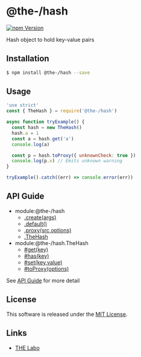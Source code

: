 @the-/hash
==========

<!---
This file is generated by @the-/templates. Do not update manually.
--->

<!-- Badge Start -->
<a name="badges"></a>

[![npm Version][bd_npm_shield_url]][bd_npm_url]

[bd_repo_url]: https://github.com/the-labo/the
[bd_npm_url]: http://www.npmjs.org/package/@the-/hash
[bd_npm_shield_url]: http://img.shields.io/npm/v/@the-/hash.svg?style=flat

<!-- Badge End -->


<!-- Description Start -->
<a name="description"></a>

Hash object to hold key-value pairs

<!-- Description End -->


<!-- Overview Start -->
<a name="overview"></a>




<!-- Overview End -->


<!-- Sections Start -->
<a name="sections"></a>

<!-- Section from "doc/readme/01.Installation.md.hbs" Start -->

<a name="section-doc-readme-01-installation-md"></a>

Installation
-----

```bash
$ npm install @the-/hash --save
```


<!-- Section from "doc/readme/01.Installation.md.hbs" End -->

<!-- Section from "doc/readme/02.Usage.md.hbs" Start -->

<a name="section-doc-readme-02-usage-md"></a>

Usage
---------

```javascript
'use strict'
const { TheHash } = require('@the-/hash')

async function tryExample() {
  const hash = new TheHash()
  hash.a = 1
  const a = hash.get('a')
  console.log(a)

  const p = hash.toProxy({ unknownCheck: true })
  console.log(p.x) // Emits unknown warning
}

tryExample().catch((err) => console.error(err))

```


<!-- Section from "doc/readme/02.Usage.md.hbs" End -->


<!-- Sections Start -->

<a name="api"></a>

## API Guide


- module:@the-/hash
  - [.create(args)](./doc/api/api.md#module_@the-/hash.create)
  - [.default()](./doc/api/api.md#module_@the-/hash.default)
  - [.proxy(src,options)](./doc/api/api.md#module_@the-/hash.proxy)
  - [.TheHash](./doc/api/api.md#module_@the-/hash.TheHash)
- module:@the-/hash.TheHash
  - [#get(key)](./doc/api/api.md#module_@the-/hash.TheHash#get)
  - [#has(key)](./doc/api/api.md#module_@the-/hash.TheHash#has)
  - [#set(key,value)](./doc/api/api.md#module_@the-/hash.TheHash#set)
  - [#toProxy(options)](./doc/api/api.md#module_@the-/hash.TheHash#toProxy)

See [API Guide](./doc/api/api.md) for more detail


<!-- LICENSE Start -->
<a name="license"></a>

License
-------
This software is released under the [MIT License](https://github.com/the-labo/the/blob/master/LICENSE).

<!-- LICENSE End -->


<!-- Links Start -->
<a name="links"></a>

Links
------

+ [THE Labo][the_labo_url]

[the_labo_url]: https://github.com/the-labo

<!-- Links End -->
